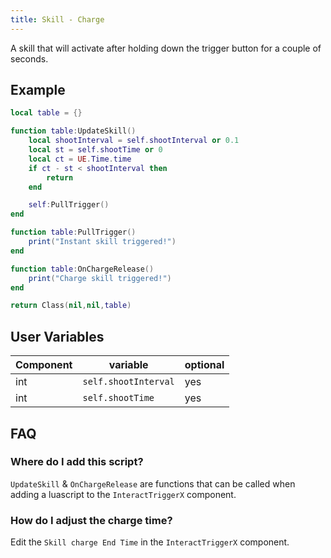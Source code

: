 ```yaml
---
title: Skill - Charge
---
```


A skill that will activate after holding down the trigger button for a couple of seconds.

## Example

```lua
local table = {}

function table:UpdateSkill()
	local shootInterval = self.shootInterval or 0.1
	local st = self.shootTime or 0
	local ct = UE.Time.time
	if ct - st < shootInterval then
		return
	end

	self:PullTrigger()
end

function table:PullTrigger()
	print("Instant skill triggered!")
end

function table:OnChargeRelease()
	print("Charge skill triggered!")
end

return Class(nil,nil,table)
```

## User Variables

| Component   | variable    | optional    |
| ----------- | ----------- | ----------- |
| int   | `self.shootInterval` | yes |
| int   | `self.shootTime` | yes |

## FAQ

### Where do I add this script?

`UpdateSkill` & `OnChargeRelease` are functions that can be called when adding a luascript to the `InteractTriggerX` component.

### How do I adjust the charge time?

Edit the `Skill charge End Time` in the `InteractTriggerX` component.

